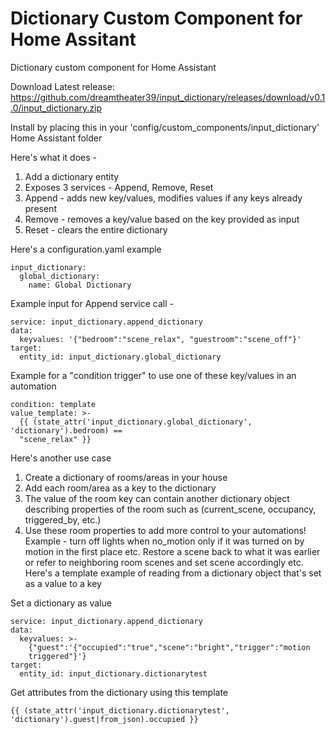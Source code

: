 # Dictionary Custom Component for Home Assitant
Dictionary custom component for Home Assistant

Download Latest release:
https://github.com/dreamtheater39/input_dictionary/releases/download/v0.1.0/input_dictionary.zip

Install by placing this in your 'config/custom_components/input_dictionary' Home Assistant folder

Here's what it does -
1. Add a dictionary entity
2. Exposes 3 services - Append, Remove, Reset
3. Append - adds new key/values, modifies values if any keys already present
4. Remove - removes a key/value based on the key provided as input
5. Reset - clears the entire dictionary


Here's a configuration.yaml example
```
input_dictionary:
  global_dictionary:
    name: Global Dictionary
```
Example input for Append service call - 
```
service: input_dictionary.append_dictionary
data:
  keyvalues: '{"bedroom":"scene_relax", "guestroom":"scene_off"}'
target:
  entity_id: input_dictionary.global_dictionary
```
Example for a "condition trigger" to use one of these key/values in an automation
```
condition: template
value_template: >-
  {{ (state_attr('input_dictionary.global_dictionary', 'dictionary').bedroom) ==
  "scene_relax" }}
```

Here's another use case
1. Create a dictionary of rooms/areas in your house
2. Add each room/area as a key to the dictionary
3. The value of the room key can contain another dictionary object describing properties of the room such as (current_scene, occupancy, triggered_by, etc.)
4. Use these room properties to add more control to your automations! Example - turn off lights when no_motion only if it was turned on by motion in the first place etc. Restore a scene back to what it was earlier or refer to neighboring room scenes and set scene accordingly etc.
Here's a template example of reading from a dictionary object that's set as a value to a key

Set a dictionary as value
```
service: input_dictionary.append_dictionary
data:
  keyvalues: >-
    {"guest":'{"occupied":"true","scene":"bright","trigger":"motion
    triggered"}'}
target:
  entity_id: input_dictionary.dictionarytest
```
Get attributes from the dictionary using this template
```
{{ (state_attr('input_dictionary.dictionarytest', 'dictionary').guest|from_json).occupied }}
```



